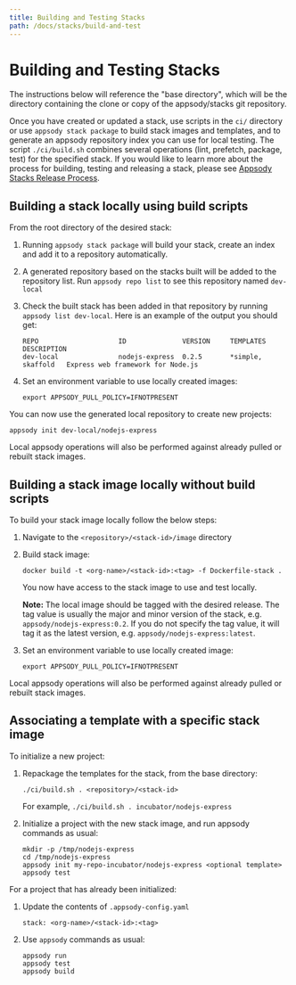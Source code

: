 ```yaml
---
title: Building and Testing Stacks
path: /docs/stacks/build-and-test
---
```


# Building and Testing Stacks

The instructions below will reference the "base directory", which will be the directory containing the clone or copy of the appsody/stacks git repository.

Once you have created or updated a stack, use scripts in the `ci/` directory or use ```appsody stack package``` to build stack images and templates, and to generate an appsody repository index you can use for local testing. The script `./ci/build.sh` combines several operations (lint, prefetch, package, test) for the specified stack. If you would like to learn more about the process for building, testing and releasing a stack, please see [Appsody Stacks Release Process](https://github.com/appsody/stacks/blob/master/RELEASE.md#appsody-stacks-release-process---technical-overview).

## Building a stack locally using build scripts

From the root directory of the desired stack:

1. Running ```appsody stack package``` will build your stack, create an index and add it to a repository automatically.

2. A generated repository based on the stacks built will be added to the repository list. Run ```appsody repo list``` to see this repository named `dev-local`

3. Check the built stack has been added in that repository by running `appsody list dev-local`. Here is an example of the output you should get: 
    ```
    REPO            	    ID            	VERSION  	TEMPLATES        	DESCRIPTION                      
    dev-local	            nodejs-express	0.2.5    	*simple, skaffold	Express web framework for Node.js
    ```

4. Set an environment variable to use locally created images:
    ```
    export APPSODY_PULL_POLICY=IFNOTPRESENT
    ```

You can now use the generated local repository to create new projects:
```
appsody init dev-local/nodejs-express
```

Local appsody operations will also be performed against already pulled or rebuilt stack images.


## Building a stack image locally without build scripts

To build your stack image locally follow the below steps:

1. Navigate to the `<repository>/<stack-id>/image` directory

1. Build stack image:
    ```
    docker build -t <org-name>/<stack-id>:<tag> -f Dockerfile-stack .
    ```

    You now have access to the stack image to use and test locally. 
    
    **Note:** The local image should be tagged with the desired release. The tag value is usually the major and minor version of the stack, e.g. `appsody/nodejs-express:0.2`. If you do not specify the tag value, it will tag it as the latest version, e.g. `appsody/nodejs-express:latest`.

1. Set an environment variable to use locally created image:
    ```
    export APPSODY_PULL_POLICY=IFNOTPRESENT
    ```

Local appsody operations will also be performed against already pulled or rebuilt stack images.

## Associating a template with a specific stack image

To initialize a new project:

1. Repackage the templates for the stack, from the base directory:
    ```
    ./ci/build.sh . <repository>/<stack-id>
    ```

    For example, `./ci/build.sh . incubator/nodejs-express`

1. Initialize a project with the new stack image, and run appsody commands as usual:
    ```
    mkdir -p /tmp/nodejs-express
    cd /tmp/nodejs-express
    appsody init my-repo-incubator/nodejs-express <optional template>
    appsody test
    ```

For a project that has already been initialized:

1. Update the contents of `.appsody-config.yaml`

    ```
    stack: <org-name>/<stack-id>:<tag>
    ```

1. Use `appsody` commands as usual:
    ```
    appsody run
    appsody test
    appsody build
    ```



